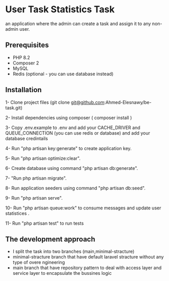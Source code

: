 
# User Task Statistics Task

an application where the admin can create a task and assign it to any non-admin user.

## Prerequisites

- PHP 8.2
- Composer 2
- MySQL
- Redis (optional - you can use database instead) 


## Installation

 1- Clone project files (git clone git@github.com:Ahmed-Elesnawy/be-task.git)
 
 2- Install dependencies using composer ( composer install )
 
 3- Copy .env.example to .env and add your CACHE_DRIVER and QUEUE_CONNECTION (you can use redis or database)
 and add your database credintails

 4- Run "php artisan key:generate" to create application key.

 5- Run "php artisan optimize:clear".

 6- Create database using command "php artisan db:generate".

 7- "Run php artisan migrate".

 8- Run application seeders using command "php artisan db:seed".

 9- Run "php artisan serve".
 
 10- Run "php artisan queue:work" to consume messages and update user statistices .
 
 11- Run "php artisan test" to run tests 


## The development approach

- I split the task into two branches (main,minimal-stracture)
- minimal-stracture branch that have default laravel stracture without any type of overe ngineering
- main branch that have repository pattern to deal with access layer and service layer to encapsulate the bussines logic

